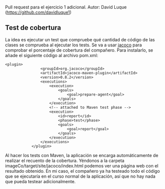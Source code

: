 Pull request para el ejercicio 1 adicional.
Autor: David Luque (https://github.com/davidluque1)


## Test de cobertura

La idea es ejecutar un test que compruebe qué cantidad de código de las clases se comprueba al ejecutar los tests. Se va a usar [jacoco](https://www.jacoco.org/jacoco/trunk/index.html) para comprobar el porcentaje de cobertura del compañero. Para instalarlo, se añade el siguiente código al archivo pom.xml:

~~~~
<plugin>
				<groupId>org.jacoco</groupId>
				<artifactId>jacoco-maven-plugin</artifactId>
				<version>0.8.2</version>
				<executions>
					<execution>
						<goals>
							<goal>prepare-agent</goal>
						</goals>
					</execution>
					<!-- attached to Maven test phase -->
					<execution>
						<id>report</id>
						<phase>test</phase>
						<goals>
							<goal>report</goal>
						</goals>
					</execution>
				</executions>
			</plugin>
~~~~

Al hacer los tests con Maven, la aplicación se encarga automáticamente de realizar el recuento de la cobertura. Yéndonos a la carpeta imageCo/target/site/jacoco/index.html podemos ver una página web con el resultado obtenido. En mi caso, el compañero ya ha testeado todo el código que se ejecutaría en el curso normal de la aplicación, así que no hay nada que pueda testear adicionalmente.
